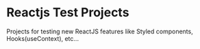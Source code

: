 # Reactjs Test Projects
Projects for testing new ReactJS features like Styled components, Hooks(useContext), etc... 




